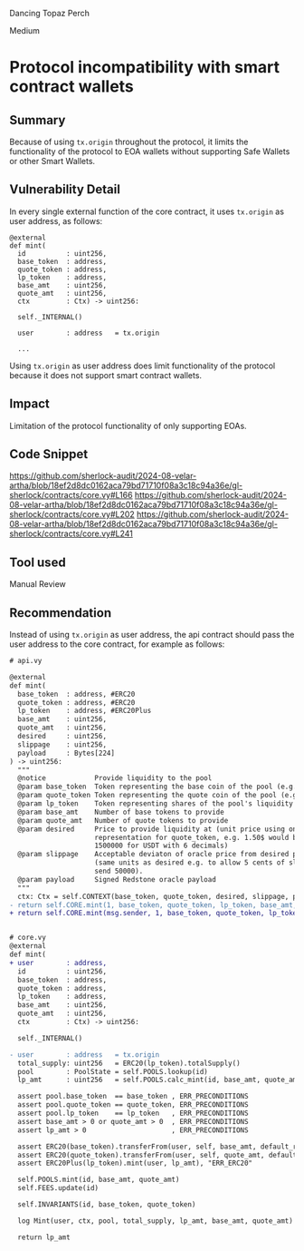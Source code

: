 Dancing Topaz Perch

Medium

# Protocol incompatibility with smart contract wallets

## Summary
Because of using `tx.origin` throughout the protocol, it limits the functionality of the protocol to EOA wallets without supporting Safe Wallets or other Smart Wallets.

## Vulnerability Detail
In every single external function of the core contract, it uses `tx.origin` as user address, as follows:

```vyper
@external
def mint(
  id          : uint256,
  base_token  : address,
  quote_token : address,
  lp_token    : address,
  base_amt    : uint256,
  quote_amt   : uint256,
  ctx         : Ctx) -> uint256:

  self._INTERNAL()

  user        : address   = tx.origin

  ...
```

Using `tx.origin` as user address does limit functionality of the protocol because it does not support smart contract wallets.

## Impact
Limitation of the protocol functionality of only supporting EOAs.

## Code Snippet
https://github.com/sherlock-audit/2024-08-velar-artha/blob/18ef2d8dc0162aca79bd71710f08a3c18c94a36e/gl-sherlock/contracts/core.vy#L166
https://github.com/sherlock-audit/2024-08-velar-artha/blob/18ef2d8dc0162aca79bd71710f08a3c18c94a36e/gl-sherlock/contracts/core.vy#L202
https://github.com/sherlock-audit/2024-08-velar-artha/blob/18ef2d8dc0162aca79bd71710f08a3c18c94a36e/gl-sherlock/contracts/core.vy#L241

## Tool used
Manual Review

## Recommendation
Instead of using `tx.origin` as user address, the api contract should pass the user address to the core contract, for example as follows:

```diff
# api.vy

@external
def mint(
  base_token  : address, #ERC20
  quote_token : address, #ERC20
  lp_token    : address, #ERC20Plus
  base_amt    : uint256,
  quote_amt   : uint256,
  desired     : uint256,
  slippage    : uint256,
  payload     : Bytes[224]
) -> uint256:
  """
  @notice            Provide liquidity to the pool
  @param base_token  Token representing the base coin of the pool (e.g. BTC)
  @param quote_token Token representing the quote coin of the pool (e.g. USDT)
  @param lp_token    Token representing shares of the pool's liquidity
  @param base_amt    Number of base tokens to provide
  @param quote_amt   Number of quote tokens to provide
  @param desired     Price to provide liquidity at (unit price using onchain
                     representation for quote_token, e.g. 1.50$ would be
                     1500000 for USDT with 6 decimals)
  @param slippage    Acceptable deviaton of oracle price from desired price
                     (same units as desired e.g. to allow 5 cents of slippage,
                     send 50000).
  @param payload     Signed Redstone oracle payload
  """
  ctx: Ctx = self.CONTEXT(base_token, quote_token, desired, slippage, payload)
- return self.CORE.mint(1, base_token, quote_token, lp_token, base_amt, quote_amt, ctx)
+ return self.CORE.mint(msg.sender, 1, base_token, quote_token, lp_token, base_amt, quote_amt, ctx)


# core.vy
@external
def mint(
+ user        : address,
  id          : uint256,
  base_token  : address,
  quote_token : address,
  lp_token    : address,
  base_amt    : uint256,
  quote_amt   : uint256,
  ctx         : Ctx) -> uint256:

  self._INTERNAL()

- user        : address   = tx.origin
  total_supply: uint256   = ERC20(lp_token).totalSupply()
  pool        : PoolState = self.POOLS.lookup(id)
  lp_amt      : uint256   = self.POOLS.calc_mint(id, base_amt, quote_amt, total_supply, ctx)

  assert pool.base_token  == base_token , ERR_PRECONDITIONS
  assert pool.quote_token == quote_token, ERR_PRECONDITIONS
  assert pool.lp_token    == lp_token   , ERR_PRECONDITIONS
  assert base_amt > 0 or quote_amt > 0  , ERR_PRECONDITIONS
  assert lp_amt > 0                     , ERR_PRECONDITIONS

  assert ERC20(base_token).transferFrom(user, self, base_amt, default_return_value=True), "ERR_ERC20"
  assert ERC20(quote_token).transferFrom(user, self, quote_amt, default_return_value=True), "ERR_ERC20"
  assert ERC20Plus(lp_token).mint(user, lp_amt), "ERR_ERC20"

  self.POOLS.mint(id, base_amt, quote_amt)
  self.FEES.update(id)

  self.INVARIANTS(id, base_token, quote_token)

  log Mint(user, ctx, pool, total_supply, lp_amt, base_amt, quote_amt)

  return lp_amt
```
